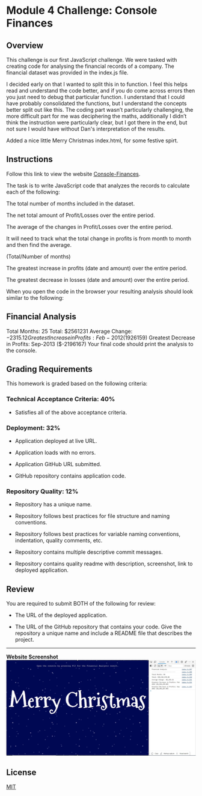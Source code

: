# Module 4 Challenge: Console Finances

## Overview

This challenge is our first JavaScript challenge. We were tasked with creating code for analysing the financial records of a company. The financial dataset was provided in the index.js file.

I decided early on that I wanted to split this in to function. I feel this helps read and understand the code better, and if you do come across errors then you just need to debug that particular function. I understand that I could have probably consolidated the functions, but I understand the concepts better split out like this. The coding part wasn’t particularly challenging, the more difficult part for me was deciphering the maths, additionally I didn’t think the instruction were particularly clear, but I got there in the end, but not sure I would have without Dan's interpretation of the results.

Added a nice little Merry Christmas index.html, for some festive spirt.


## Instructions

Follow this link to view the website [Console-Finances](https://computastar.github.io/Console-Finances/).

The task is to write JavaScript code that analyzes the records to calculate each of the following:

The total number of months included in the dataset.

The net total amount of Profit/Losses over the entire period.

The average of the changes in Profit/Losses over the entire period.

It will need to track what the total change in profits is from month to month and then find the average.

(Total/Number of months)

The greatest increase in profits (date and amount) over the entire period.

The greatest decrease in losses (date and amount) over the entire period.

When you open the code in the browser your resulting analysis should look similar to the following:

Financial Analysis
----------------------------
Total Months: 25
Total: $2561231
Average  Change: $-2315.12
Greatest Increase in Profits: Feb-2012 ($1926159)
Greatest Decrease in Profits: Sep-2013 ($-2196167)
Your final code should print the analysis to the console.

## Grading Requirements

This homework is graded based on the following criteria: 

### Technical Acceptance Criteria: 40%

* Satisfies all of the above acceptance criteria.

### Deployment: 32%

* Application deployed at live URL.

* Application loads with no errors.

* Application GitHub URL submitted.

* GitHub repository contains application code.

### Repository Quality: 12%

* Repository has a unique name.

* Repository follows best practices for file structure and naming conventions.

* Repository follows best practices for variable naming conventions, indentation, quality comments, etc.

* Repository contains multiple descriptive commit messages.

* Repository contains quality readme with description, screenshot, link to deployed application.

## Review

You are required to submit BOTH of the following for review:

* The URL of the deployed application.

* The URL of the GitHub repository that contains your code. Give the repository a unique name and include a README file that describes the project.

---

**Website Screenshot**
![Console Finances!](/images/Website_ScreenShot.JPG "Console Finances website")

## License

[MIT](https://choosealicense.com/licenses/mit/)
